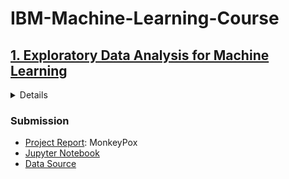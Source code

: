 # IBM-Machine-Learning-Course

## [1. Exploratory Data Analysis for Machine Learning](https://www.coursera.org/learn/ibm-exploratory-data-analysis-for-machine-learning)
<details>
	<summary>Details</summary>
	
### Topics covered
> 1. Collecting Data, Exploratory Data Analysis, and Feature Engineering.
> 2. Inference Statistics

### Project
*Required*
> Finding a data set that you are really passionate abot.
> Once you have selected a data set, you will produce the deliverables listed below and submit them to one of your peers for review.Treat this exercise as an opportunity to produce analysis that are ready to highlight your analytical skills for a senior audience, for example, the Chief Data Officer, or the Head of Analytics at your company.
</details>

### Submission
- [Project Report](): MonkeyPox
- [Jupyter Notebook]()
- [Data Source]()

